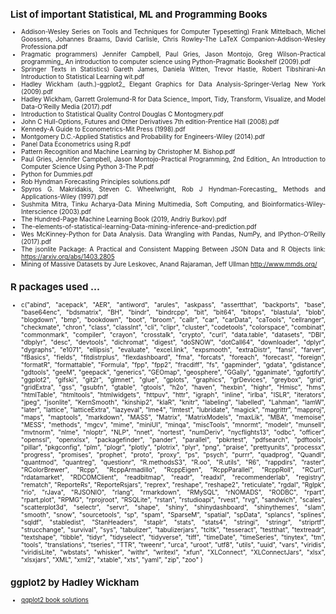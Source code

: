 <font size='1'>
<font family='Georgia'>
<div style='text-align:justify'>
  
  
## List of important Statistical, ML and Programming Books

- Addison-Wesley Series on Tools and Techniques for Computer Typesetting) Frank Mittelbach, Michel Goossens, Johannes Braams, David Carlisle, Chris Rowley-The LaTeX Companion-Addison-Wesley Professiona.pdf
- Pragmatic programmers) Jennifer Campbell, Paul Gries, Jason Montojo, Greg Wilson-Practical programming_ An introduction to computer science using Python-Pragmatic Bookshelf (2009).pdf
- Springer Texts in Statistics) Gareth James, Daniela Witten, Trevor Hastie, Robert Tibshirani-An Introduction to Statistical Learning wit.pdf
- Hadley Wickham (auth.)-ggplot2_ Elegant Graphics for Data Analysis-Springer-Verlag New York (2009).pdf
- Hadley Wickham, Garrett Grolemund-R for Data Science_ Import, Tidy, Transform, Visualize, and Model Data-O’Reilly Media (2017).pdf
- Introduction to Statistical Quality Control Douglas C Montogmery.pdf
- John C Hull-Options, Futures and Other Derivatives 7th edition-Prentice Hall (2008).pdf
- Kennedy-A Guide to Econometrics-Mit Press (1998).pdf
- Montgomery D.C.-Applied Statistics and Probability for Engineers-Wiley (2014).pdf
- Panel Data Econometrics using R.pdf
- Pattern Recognition and Machine Learning by Christopher M. Bishop.pdf
- Paul Gries, Jennifer Campbell, Jason Montojo-Practical Programming, 2nd Edition_ An Introduction to Computer Science Using Python 3-The P.pdf
- Python for Dummies.pdf
- Rob Hyndman Forecasting Principles solutions.pdf
- Spyros G. Makridakis, Steven C. Wheelwright, Rob J Hyndman-Forecasting_ Methods and Applications-Wiley (1997).pdf
- Sushmita Mitra, Tinku Acharya-Data Mining Multimedia, Soft Computing, and Bioinformatics-Wiley-Interscience (2003).pdf
- The Hundred-Page Machine Learning Book (2019, Andriy Burkov).pdf
- The-elements-of-statistical-learning-Data-mining-inference-and-prediction.pdf
- Wes McKinney-Python for Data Analysis. Data Wrangling with Pandas, NumPy, and IPython-O’Reilly (2017).pdf
- The jsonlite Package: A Practical and Consistent Mapping Between JSON Data and R Objects link: https://arxiv.org/abs/1403.2805
- Mining of Massive Datasets by Jure Leskovec, Anand Rajaraman, Jeff Ullman http://www.mmds.org/

## R packages used ...
- c("abind", "acepack", "AER", "antiword", "arules", "askpass", "assertthat", "backports", "base", "base64enc", "bdsmatrix", "BH", "bindr", "bindrcpp", "bit", "bit64", "bitops", "blastula", "blob", "blogdown", "bmp", "bookdown", "boot", "broom", "callr", "car", "carData", "caTools", "cellranger", "checkmate", "chron", "class", "classInt", "cli", "clipr", "cluster", "codetools", "colorspace", "combinat", "commonmark", "compiler", "crayon", "crosstalk", "crypto", "curl", "data.table", "datasets", "DBI", "dbplyr", "desc", "devtools", "dichromat", "digest", "doSNOW", "dotCall64", "downloader", "dplyr", "dygraphs", "e1071", "ellipsis", "evaluate", "excel.link", "expsmooth", "extraDistr", "fansi", "farver", "fBasics", "fields", "fitdistrplus", "flexdashboard", "fma", "forcats", "foreach", "forecast", "foreign", "formatR", "formattable", "Formula", "fpp", "fpp2", "fracdiff", "fs", "gapminder", "gdata", "gdistance", "gdtools", "geeM", "geepack", "generics", "GEOmap", "geosphere", "GGally", "gganimate", "ggfortify", "ggplot2", "gifski", "git2r", "glmnet", "glue", "gplots", "graphics", "grDevices", "greybox", "grid", "gridExtra", "gss", "gsubfn", "gtable", "gtools", "h2o", "haven", "hexbin", "highr", "Hmisc", "hms", "htmlTable", "htmltools", "htmlwidgets", "httpuv", "httr", "igraph", "inline", "irlba", "ISLR", "iterators", "jpeg", "jsonlite", "KernSmooth", "kinship2", "klaR", "knitr", "labeling", "labelled", "Lahman", "lamW", "later", "lattice", "latticeExtra", "lazyeval", "lme4", "lmtest", "lubridate", "magick", "magrittr", "mapproj", "maps", "maptools", "markdown", "MASS", "Matrix", "MatrixModels", "maxLik", "MBA", "memoise", "MESS", "methods", "mgcv", "mime", "miniUI", "minqa", "miscTools", "mnormt", "modelr", "munsell", "mvtnorm", "nlme", "nloptr", "NLP", "nnet", "nortest", "numDeriv", "nycflights13", "odbc", "officer", "openssl", "openxlsx", "packagefinder", "pander", "parallel", "pbkrtest", "pdfsearch", "pdftools", "pillar", "pkgconfig", "plm", "plogr", "plotly", "plotrix", "plyr", "png", "praise", "prettyunits", "processx", "progress", "promises", "prophet", "proto", "proxy", "ps", "psych", "purrr", "quadprog", "Quandl", "quantmod", "quantreg", "questionr", "R.methodsS3", "R.oo", "R.utils", "R6", "rappdirs", "raster", "RColorBrewer", "Rcpp", "RcppArmadillo", "RcppEigen", "RcppParallel", "RcppRoll", "RCurl", "rdatamarket", "RDCOMClient", "readbitmap", "readr", "readxl", "recommenderlab", "registry", "rematch", "ReporteRs", "ReporteRsjars", "reprex", "reshape", "reshape2", "reticulate", "rgdal", "Rglpk", "rio", "rJava", "RJSONIO", "rlang", "rmarkdown", "RMySQL", "rNOMADS", "RODBC", "rpart", "rpart.plot", "RPMG", "rprojroot", "RSQLite", "rstan", "rstudioapi", "rvest", "rvg", "sandwich", "scales", "scatterplot3d", "selectr", "servr", "shape", "shiny", "shinydashboard", "shinythemes", "slam", "smooth", "snow", "sourcetools", "sp", "spam", "SparseM", "spatial", "spData", "splancs", "splines", "sqldf", "stabledist", "StanHeaders", "staplr", "stats", "stats4", "stringi", "stringr", "striprtf", "strucchange", "survival", "sys", "tabulizer", "tabulizerjars", "tcltk", "tesseract", "testthat", "textreadr", "textshape", "tibble", "tidyr", "tidyselect", "tidyverse", "tiff", "timeDate", "timeSeries", "tinytex", "tm", "tools", "translations", "tseries", "TTR", "tweenr", "urca", "uroot", "utf8", "utils", "uuid", "vars", "viridis", "viridisLite", "wbstats", "whisker", "withr", "writexl", "xfun", "XLConnect", "XLConnectJars", "xlsx", "xlsxjars", "XML", "xml2", "xtable", "xts", "yaml", "zip", "zoo" )
  
## ggplot2 by Hadley Wickham 
   - [ggplot2 book solutions](https://github.com/M-E-Rademaker/ggplot2-book-solutions)

  </font>
</div>
